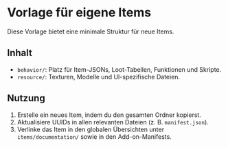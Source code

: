 # Vorlage für eigene Items

Diese Vorlage bietet eine minimale Struktur für neue Items.

## Inhalt
- `behavior/`: Platz für Item-JSONs, Loot-Tabellen, Funktionen und Skripte.
- `resource/`: Texturen, Modelle und UI-spezifische Dateien.

## Nutzung
1. Erstelle ein neues Item, indem du den gesamten Ordner kopierst.
2. Aktualisiere UUIDs in allen relevanten Dateien (z. B. `manifest.json`).
3. Verlinke das Item in den globalen Übersichten unter `items/documentation/` sowie in den Add-on-Manifests.
